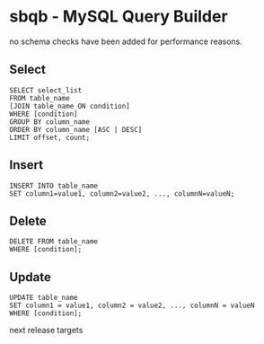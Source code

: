 # sbqb - MySQL Query Builder

no schema checks have been added for performance reasons.

## Select
```
SELECT select_list
FROM table_name
[JOIN table_name ON condition]
WHERE [condition]
GROUP BY column_name
ORDER BY column_name [ASC | DESC]
LIMIT offset, count;
```

## Insert

```
INSERT INTO table_name
SET column1=value1, column2=value2, ..., columnN=valueN;
```

## Delete
```
DELETE FROM table_name
WHERE [condition];
```
## Update
```
UPDATE table_name
SET column1 = value1, column2 = value2, ..., columnN = valueN
WHERE [condition];
```

next release targets
